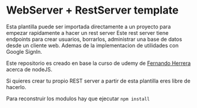 # WebServer + RestServer template

Esta plantilla puede ser importada directamente a un proyecto para empezar rapidamente a hacer un rest server
Este rest server tiene endpoints para crear usuarios, borrarlos, administrar una base de datos desde un cliente web.
Ademas de la implementacion de utilidades con Google SignIn.

Este repositorio es creado en base la curso de udemy de [Fernando Herrera][1] acerca de nodeJS.

Si quieres crear tu propio REST server a partir de esta plantilla eres libre de hacerlo.

Para reconstruir los modulos hay que ejecutar `npm install`

[1]:https://fernando-herrera.com/